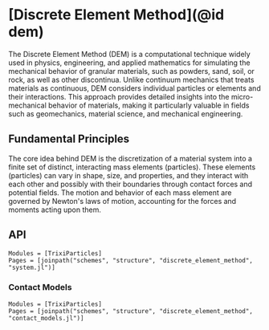 # [Discrete Element Method](@id dem)

The Discrete Element Method (DEM) is a computational technique widely used in physics, engineering,
and applied mathematics for simulating the mechanical behavior of granular materials, such as powders,
sand, soil, or rock, as well as other discontinua. Unlike continuum mechanics that treats materials as
continuous, DEM considers individual particles or elements and their interactions. This approach provides
detailed insights into the micro-mechanical behavior of materials, making it particularly valuable
in fields such as geomechanics, material science, and mechanical engineering.

## Fundamental Principles

The core idea behind DEM is the discretization of a material system into a finite set of distinct,
interacting mass elements (particles). These elements (particles) can vary in shape, size, and properties, and
they interact with each other and possibly with their boundaries through contact forces and potential fields.
The motion and behavior of each mass element are governed by Newton's laws of motion, accounting for the forces
and moments acting upon them.

## API

```@autodocs
Modules = [TrixiParticles]
Pages = [joinpath("schemes", "structure", "discrete_element_method", "system.jl")]
```

### Contact Models

```@autodocs
Modules = [TrixiParticles]
Pages = [joinpath("schemes", "structure", "discrete_element_method", "contact_models.jl")]
```
